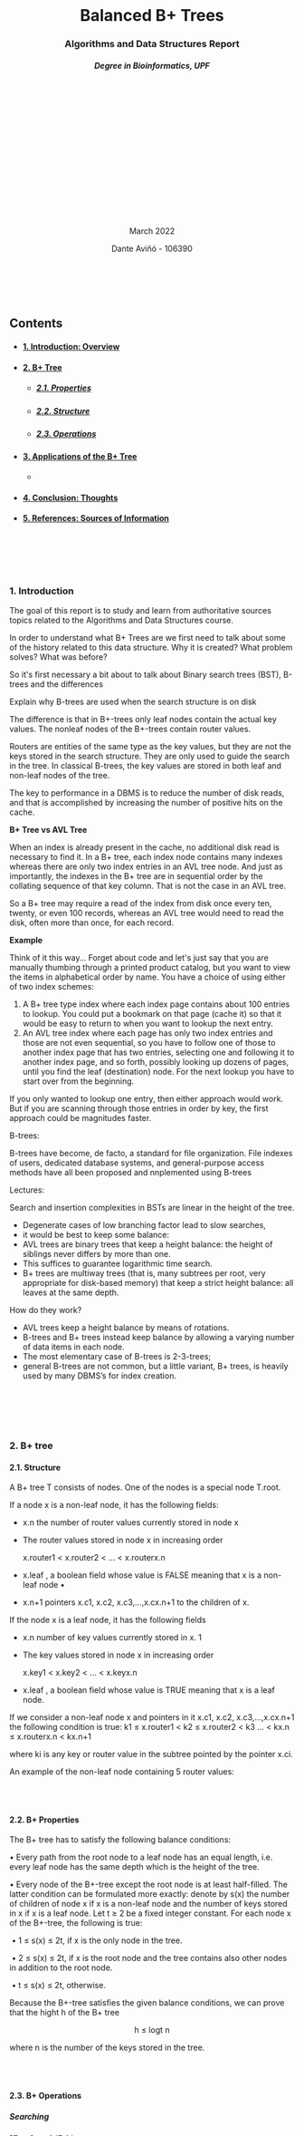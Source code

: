 <br/><br/>
<br/><br/>
<br/><br/>
<br/><br/>
    

<div style="text-align: center;">
    <h1>Balanced B+ Trees</h1>
	<h3>Algorithms and Data Structures Report</h3>
    <h5>Degree in Bioinformatics, UPF</h5>
    <br/><br/>
    <br/><br/>
	<br/><br/>
	<br/><br/>
    <br/><br/>
    <br/><br/>
    <br/><br/>
	<p>March 2022</p>
	<p>Dante Aviñó - 106390</p>
</div>


<div style="page-break-after: always; break-after: page;"></div>

<br/><br/>
<br/><br/>

<h2> Contents </h2>

- #### [1. Introduction: Overview](#Introduction)

- #### [2. B+ Tree](#B+Tree)

  - ##### [2.1. Properties](#B+Properties)
  - ##### [2.2. Structure](#B+Structure)
  - ##### [2.3. Operations](#B+Operations)

- #### [3. Applications of the B+ Tree](#B+Uses)

  - 

- #### [4. Conclusion: Thoughts](#Conclusion)

- #### [5. References: Sources of Information](#References)

<div style="page-break-after: always; break-after: page;"></div>

<br/><br/>
<br/><br/>

<div id='Introduction'/>
<h3>1. Introduction </h3>
The goal of this report is to study and learn from authoritative sources topics related to the Algorithms and Data Structures course.

In order to understand what B+ Trees are we first need to talk about some of the history related to this data structure. Why it is created? What problem solves? What was before?

So it's first necessary a bit about to talk about Binary search trees (BST), B-trees and the differences


Explain why B-trees are used when the search structure is on disk

The difference is that in B+-trees only leaf nodes contain the actual key values. The nonleaf nodes of the B+-trees contain router values.

Routers are entities of the same type as the key values, but they are not the keys stored in the search structure. They are only used to guide the search in the tree. In classical B-trees, the key values are stored in both leaf and non-leaf nodes of the tree.





The key to performance in a DBMS is to reduce the number of disk reads, and that is accomplished by increasing the number of positive hits on the cache.

**B+ Tree vs AVL Tree**

When an index is already present in the cache, no additional disk read is necessary to find it. In a B+ tree, each index node contains many indexes whereas there are only two index entries in an AVL tree node. And just as importantly, the indexes in the B+ tree are in sequential order by the collating sequence of that key column. That is not the case in an AVL tree.

So a B+ tree may require a read of the index from disk once every ten, twenty, or even 100 records, whereas an AVL tree would need to read the disk, often more than once, for each record.

**Example**

Think of it this way… Forget about code and let's just say that you are manually thumbing through a printed product catalog, but you want to view the items in alphabetical order by name. You have a choice of using either of two index schemes:

1. A B+ tree type index where each index page contains about 100 entries to lookup. You could put a bookmark on that page (cache it) so that it would be easy to return to when you want to lookup the next entry.
2. An AVL tree index where each page has only two index entries and those are not even sequential, so you have to follow one of those to another index page that has two entries, selecting one and following it to another index page, and so forth, possibly looking up dozens of pages, until you find the leaf (destination) node. For the next lookup you have to start over from the beginning.

If you only wanted to lookup one entry, then either approach would work. But if you are scanning through those entries in order by key, the first approach could be magnitudes faster.





B-trees:

B-trees have become, de facto, a standard for file organization. File indexes of users, dedicated database systems, and general-purpose access methods have all been proposed and nnplemented using B-trees







Lectures:

Search and insertion complexities in BSTs are linear in the height of the tree. 

- Degenerate cases of low branching factor lead to slow searches, 
- it would be best to keep some balance: 
- AVL trees are binary trees that keep a height balance: the height of siblings never differs by more than one. 
- This suffices to guarantee logarithmic time search. 
- B+ trees are multiway trees (that is, many subtrees per root, very appropriate for disk-based memory) that keep a strict height balance: all leaves at the same depth. 

How do they work? 

- AVL trees keep a height balance by means of rotations. 
- B-trees and B+ trees instead keep balance by allowing a varying number of data items in each node. 
- The most elementary case of B-trees is 2-3-trees; 
- general B-trees are not common, but a little variant, B+ trees, is heavily used by many DBMS’s for index creation. 

<div style="page-break-after: always; break-after: page;"></div>

<br/><br/>
<br/><br/>

<div id='B+Tree'/>
<h3>2. B+ tree</h3>

<div id='B+Structure'/>
<h4>2.1. Structure</h4>

A B+ tree T consists of nodes. One of the nodes is a special node T.root. 

If a node x is a non-leaf node, it has the following fields: 

- x.n the number of router values currently stored in node x 

- The router values stored in node x in increasing order 

  x.router1 < x.router2 < ... < x.routerx.n 

- x.leaf , a boolean field whose value is FALSE meaning that x is a non-leaf node •

- x.n+1 pointers x.c1, x.c2, x.c3,...,x.cx.n+1 to the children of x. 

If the node x is a leaf node, it has the following fields 

- x.n number of key values currently stored in x. 1 

- The key values stored in node x in increasing order 

  x.key1 < x.key2 < ... < x.keyx.n 
  
- x.leaf , a boolean field whose value is TRUE meaning that x is a leaf node. 

If we consider a non-leaf node x and pointers in it x.c1, x.c2, x.c3,...,x.cx.n+1 
the following condition is true: 
k1 ≤ x.router1 < k2 ≤ x.router2 < k3 ... < kx.n ≤ x.routerx.n < kx.n+1

where ki is any key or router value in the subtree pointed by the pointer x.ci. 

An example of the non-leaf node containing 5 router values:

<br/><br/>

<div id='B+Properties'/>
<h4>2.2. B+ Properties </h4>

The B+ tree has to satisfy the following balance conditions: 

• Every path from the root node to a leaf node has an equal length, i.e. every leaf node has the same depth which is the height of the tree. 

• Every node of the B+-tree except the root node is at least half-filled. The latter condition can be formulated more exactly: denote by s(x) the number of children of node x if x is a non-leaf node and the number of keys stored in x if x is a leaf node. Let t ≥ 2 be a fixed integer constant. For each node x of the B+-tree, the following is true: 

​	• 1 ≤ s(x) ≤ 2t, if x is the only node in the tree. 

​	• 2 ≤ s(x) ≤ 2t, if x is the root node and the tree contains also other nodes in addition to the root node. 

​	• t ≤ s(x) ≤ 2t, otherwise. 

Because the B+-tree satisfies the given balance conditions, we can prove that the hight h of the B+ tree 

<p style="text-align: center;">h ≤ logt n</p>

where n is the number of the keys stored in the tree.

<br/><br/>

<div id='B+Operations'/>
<h4>2.3. B+ Operations</h4>

<h5>Searching</h5>

```c++
BTreeSearch(T,k)
x = T.root
while not x.leaf
	i = 1
	while i ≤ x.n and k > x.routeri
		i = i+1
	x = x.ci
	DiskRead(x)
i = 1
while i ≤ x.n and k > x.keyi
	i = i+1
if i ≤ x.n and k = x.keyi
	return ( x, i )
else return NIL
```
<u>**Time Complexity**</u>

<h4>Insertion</h4>

<h4>Deletion</h4>

<div style="page-break-after: always; break-after: page;"></div>

<br/><br/>
<br/><br/>

<div id='B+Uses'/>
<h3>3. Uses of the B+ Tree</h4>
B+ trees are one of the most popular data structures for databases today. They are used to store and retrieve large amounts of data very quickly.

<div style="page-break-after: always; break-after: page;"></div>

<br/><br/>
<br/><br/>

<div id='Conclusion'/>
<h3>4. Conclusion: Thoughts</h4>
In a nutshell, in this report has been very interesting to perform, see and explore. 

Whether you’re interested in how exactly people get rich by mining bitcoin to do so yourself or you’re
simply curious to know about database security structure and how exactly you are identified on your accounts, the answer to that is to understand the various concepts that hashing revolves around.
Finding out these things and seeing how hashing and them are tied together was interesting and dynamic to explore and learn about, as many of these are things we observe and interact with every other day and we never really stop to give them any thought. By doing so, we learnt some more about hashing and in turn about the world we live in, and that which surrounds us.

<div style="page-break-after: always; break-after: page;"></div>

<br/><br/>
<br/><br/>

<div id='References'/>
<h3>5. References: Sources of Information</h4>

**Introduction to algorithms; [Thomas H. Cormen](https://edutechlearners.com/download/Introduction_to_algorithms-3rd%20Edition.pdf), 3rd Edition (2009)**

**Organization and maintenance of large ordered indices; [R. Bayer, E. McCreight](https://infolab.usc.edu/csci585/Spring2010/den_ar/indexing.pdf), July 1970**

**The Ubiquitous B-Tree; [Comer, Douglas](http://carlosproal.com/ir/papers/p121-comer.pdf), June 1979**

**A Novel Space Based Hosting Approach for Ultra Low Latency Web Services; [Dala, Debabrata](https://www.techrxiv.org/ndownloader/files/33448376/1), January 2022**

**2-3 and B-Trees; [Shankha, Amartya](https://ocw.mit.edu/courses/electrical-engineering-and-computer-science/6-046j-design-and-analysis-of-algorithms-spring-2015/recitation-videos/recitation-2-b-trees), March 2016**

